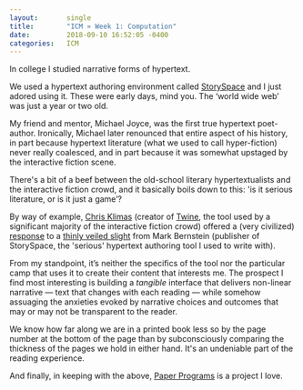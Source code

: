 ```yaml
---
layout:       single
title:        "ICM » Week 1: Computation"
date:         2018-09-10 16:52:05 -0400
categories:   ICM
---
```


In college I studied narrative forms of hypertext.

We used a hypertext authoring environment called [StorySpace](https://www.eastgate.com/storyspace/) and I just adored using it. These were early days, mind you. The ‘world wide web’ was just a year or two old.

My friend and mentor, Michael Joyce, was the first true hypertext poet-author. Ironically, Michael later renounced that entire aspect of his history, in part because hypertext literature (what we used to call hyper-fiction) never really coalesced, and in part because it was somewhat upstaged by the interactive fiction scene.

There's a bit of a beef between the old-school literary hypertextualists and the interactive fiction crowd, and it basically boils down to this: 'is it serious literature, or is it just a game’?

By way of example, [Chris Klimas](https://chrisklimas.com/) (creator of [Twine](https://twinery.org/), the tool used by a significant majority of the interactive fiction crowd) offered a (very civilized) [response](https://chrisklimas.com/the-economy-of-twine/) to a [thinly veiled slight](https://publishingperspectives.com/2014/02/exprima-talks-reading-hypertext-with-mark-berstein/) from Mark Bernstein (publisher of StorySpace, the 'serious' hypertext authoring tool I used to write with).

From my standpoint, it’s neither the specifics of the tool nor the particular camp that uses it to create their content that interests me. The prospect I find most interesting is building a *tangible* interface that delivers non-linear narrative — text that changes with each reading — while somehow assuaging the anxieties evoked by narrative choices and outcomes that may or may not be transparent to the reader.

We know how far along we are in a printed book less so by the page number at the bottom of the page than by subconsciously comparing the thickness of the pages we hold in either hand. It's an undeniable part of the reading experience.

And finally, in keeping with the above, [Paper Programs](https://paperprograms.org/) is a project I love.
